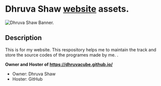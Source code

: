 # Dhruva Shaw [website](https://dhruvacube.github.io) assets.

![Dhruva Shaw Banner.](https://dhruvacube.github.io/images/Banner.jpg)

## Description

This is for my website. This respository helps me to maintain the track and store the source codes of the programes made by me. .


**Owner and Hoster of https://dhruvacube.github.io/**

- Owner: Dhruva Shaw
- Hoster: GitHub

